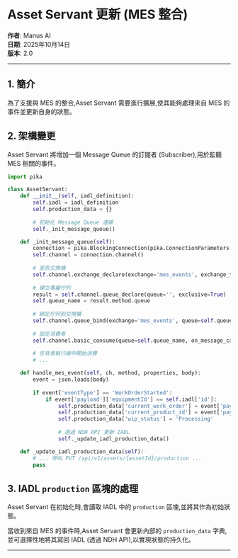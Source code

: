 # Asset Servant 更新 (MES 整合)

**作者**: Manus AI  
**日期**: 2025年10月14日  
**版本**: 2.0

---

## 1. 簡介

為了支援與 MES 的整合,Asset Servant 需要進行擴展,使其能夠處理來自 MES 的事件並更新自身的狀態。

## 2. 架構變更

Asset Servant 將增加一個 Message Queue 的訂閱者 (Subscriber),用於監聽 MES 相關的事件。

```python
import pika

class AssetServant:
    def __init__(self, iadl_definition):
        self.iadl = iadl_definition
        self.production_data = {}
        
        # 初始化 Message Queue 連線
        self._init_message_queue()

    def _init_message_queue(self):
        connection = pika.BlockingConnection(pika.ConnectionParameters('localhost'))
        self.channel = connection.channel()
        
        # 宣告交換機
        self.channel.exchange_declare(exchange='mes_events', exchange_type='topic')
        
        # 建立專屬佇列
        result = self.channel.queue_declare(queue='', exclusive=True)
        self.queue_name = result.method.queue
        
        # 綁定佇列到交換機
        self.channel.queue_bind(exchange='mes_events', queue=self.queue_name, routing_key='mes.workorder.events')
        
        # 設定消費者
        self.channel.basic_consume(queue=self.queue_name, on_message_callback=self.handle_mes_event, auto_ack=True)
        
        # 在背景執行緒中開始消費
        # ...

    def handle_mes_event(self, ch, method, properties, body):
        event = json.loads(body)
        
        if event['eventType'] == 'WorkOrderStarted':
            if event['payload']['equipmentId'] == self.iadl['id']:
                self.production_data['current_work_order'] = event['payload']['workOrderId']
                self.production_data['current_product_id'] = event['payload']['productId']
                self.production_data['wip_status'] = 'Processing'
                
                # 透過 NDH API 更新 IADL
                self._update_iadl_production_data()

    def _update_iadl_production_data(self):
        # ... 呼叫 PUT /api/v1/assets/{assetId}/production ...
        pass
```

## 3. IADL `production` 區塊的處理

Asset Servant 在初始化時,會讀取 IADL 中的 `production` 區塊,並將其作為初始狀態。

當收到來自 MES 的事件時,Asset Servant 會更新內部的 `production_data` 字典,並可選擇性地將其寫回 IADL (透過 NDH API),以實現狀態的持久化。

---


